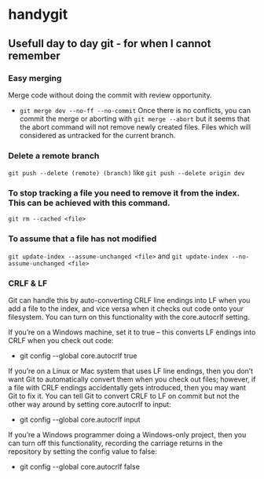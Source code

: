 # handygit
## Usefull day to day git - for when I cannot remember

### Easy merging
Merge code without doing the commit with review opportunity.

* ```git merge dev --no-ff --no-commit```
Once there is no conflicts, you can commit the merge or aborting with ```git merge --abort``` but it seems that the abort command will not remove newly created files. Files which will considered as untracked for the current branch.

### Delete a remote branch
```git push --delete (remote) (branch)``` like ```git push --delete origin dev```

### To stop tracking a file you need to remove it from the index. This can be achieved with this command.
```git rm --cached <file>```

### To assume that a file has not modified
```git update-index --assume-unchanged <file>``` and ```git update-index --no-assume-unchanged <file>```

### CRLF & LF

Git can handle this by auto-converting CRLF line endings into LF when you add a file to the index, and vice versa when it checks out code onto your filesystem. You can turn on this functionality with the core.autocrlf setting. 

If you’re on a Windows machine, set it to true – this converts LF endings into CRLF when you check out code:
* git config --global core.autocrlf true

If you’re on a Linux or Mac system that uses LF line endings, then you don’t want Git to automatically convert them when you check out files; however, if a file with CRLF endings accidentally gets introduced, then you may want Git to fix it. You can tell Git to convert CRLF to LF on commit but not the other way around by setting core.autocrlf to input:
* git config --global core.autocrlf input

If you’re a Windows programmer doing a Windows-only project, then you can turn off this functionality, recording the carriage returns in the repository by setting the config value to false:
* git config --global core.autocrlf false

